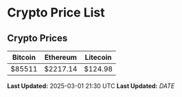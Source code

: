 # Crypto Price List

## Crypto Prices
| Bitcoin | Ethereum | Litecoin |
| ------- | -------- | -------- |
| $85511 | $2217.14 | $124.98 |
**Last Updated:** 2025-03-01 21:30 UTC
**Last Updated:** $DATE$
